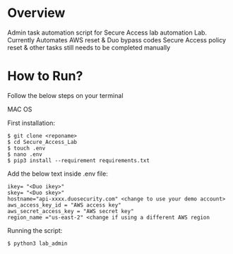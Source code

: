 # Overview
Admin task automation script for Secure Access lab automation Lab.
Currently Automates AWS reset & Duo bypass codes
Secure Access policy reset & other tasks still needs to be completed manually

# How to Run?

Follow the below steps on your terminal


MAC OS

First installation:
```
$ git clone <reponame>
$ cd Secure_Access_Lab
$ touch .env
$ nano .env
$ pip3 install --requirement requirements.txt
```
Add the below text inside .env file: 
```
ikey= "<Duo ikey>"
skey= "<Duo skey>"
hostname="api-xxxx.duosecurity.com" <change to use your demo account>
aws_access_key_id = "AWS access key"
aws_secret_access_key = "AWS secret key"
region_name ="us-east-2" <change if using a different AWS region
```
Running the script:
```
$ python3 lab_admin
```

